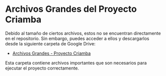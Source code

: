 # Archivos Grandes del Proyecto Criamba

Debido al tamaño de ciertos archivos, estos no se encuentran directamente en el repositorio. Sin embargo, puedes acceder a ellos y descargarlos desde la siguiente carpeta de Google Drive:

- [Archivos Grandes - Proyecto Criamba](https://drive.google.com/drive/folders/1PaQEY_dXRt_OF3AVQv-kIGFaGu1kTcw9?usp=sharing)

Esta carpeta contiene archivos importantes que son necesarios para ejecutar el proyecto correctamente.
